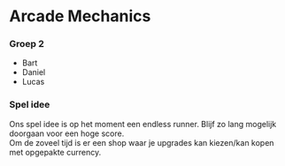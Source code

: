 # Arcade Mechanics

### Groep 2
* Bart
* Daniel
* Lucas

### Spel idee
Ons spel idee is op het moment een endless runner. Blijf zo lang mogelijk doorgaan voor een hoge score.  
Om de zoveel tijd is er een shop waar je upgrades kan kiezen/kan kopen met opgepakte currency.
